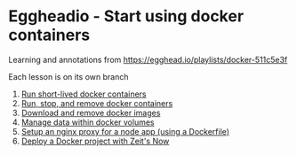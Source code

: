# Eggheadio - Start using docker containers

Learning and annotations from https://egghead.io/playlists/docker-511c5e3f

Each lesson is on its own branch

1. [Run short-lived docker containers](./01-run-short-lived-docker-containers.md)
2. [Run, stop, and remove docker containers](./02-run-stop-and-remove-containers.md)
3. [Download and remove docker images](./03-download-and-remove-images.md)
4. [Manage data within docker volumes](./04-manage-data-within-docker-volumes.md)
5. [Setup an nginx proxy for a node app (using a Dockerfile)](./05-setup-nginx-proxy-for-node-app.md)
6. [Deploy a Docker project with Zeit's Now](./05-setup-nginx-proxy-for-node-app.md)
